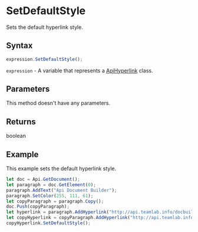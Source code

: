 # SetDefaultStyle

Sets the default hyperlink style.

## Syntax

```javascript
expression.SetDefaultStyle();
```

`expression` - A variable that represents a [ApiHyperlink](../ApiHyperlink.md) class.

## Parameters

This method doesn't have any parameters.

## Returns

boolean

## Example

This example sets the default hyperlink style.

```javascript editor-docx
let doc = Api.GetDocument();
let paragraph = doc.GetElement(0);
paragraph.AddText("Api Document Builder");
paragraph.SetColor(255, 111, 61);
let copyParagraph = paragraph.Copy();
doc.Push(copyParagraph);
let hyperlink = paragraph.AddHyperlink("http://api.teamlab.info/docbuilder/basic");
let copyHyperlink = copyParagraph.AddHyperlink("http://api.teamlab.info/docbuilder/basic");
copyHyperlink.SetDefaultStyle();
```
